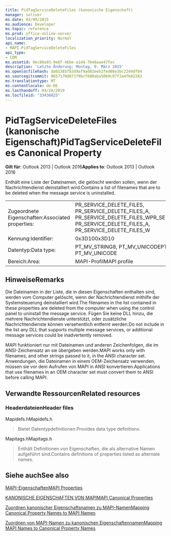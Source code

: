 ```yaml
---
title: PidTagServiceDeleteFiles (kanonische Eigenschaft)
manager: soliver
ms.date: 03/09/2015
ms.audience: Developer
ms.topic: reference
ms.prod: office-online-server
localization_priority: Normal
api_name:
- MAPI.PidTagServiceDeleteFiles
api_type:
- COM
ms.assetid: 9ec80a93-9e8f-46be-a1d4-7648aae47fec
description: 'Letzte Änderung: Montag, 9. März 2015'
ms.openlocfilehash: da01385f83d9af9ad02eeb2fed08e3bc22d4df84
ms.sourcegitcommit: 8657170d071f9bcf680aba50b9c07f2a4fb82283
ms.translationtype: MT
ms.contentlocale: de-DE
ms.lasthandoff: 04/28/2019
ms.locfileid: "33436825"
---
```

# <a name="pidtagservicedeletefiles-canonical-property"></a><span data-ttu-id="b0f8c-103">PidTagServiceDeleteFiles (kanonische Eigenschaft)</span><span class="sxs-lookup"><span data-stu-id="b0f8c-103">PidTagServiceDeleteFiles Canonical Property</span></span>

  
  
<span data-ttu-id="b0f8c-104">**Gilt für**: Outlook 2013 | Outlook 2016</span><span class="sxs-lookup"><span data-stu-id="b0f8c-104">**Applies to**: Outlook 2013 | Outlook 2016</span></span> 
  
<span data-ttu-id="b0f8c-105">Enthält eine Liste der Dateinamen, die gelöscht werden sollen, wenn der Nachrichtendienst deinstalliert wird.</span><span class="sxs-lookup"><span data-stu-id="b0f8c-105">Contains a list of filenames that are to be deleted when the message service is uninstalled.</span></span>
  
|||
|:-----|:-----|
|<span data-ttu-id="b0f8c-106">Zugeordnete Eigenschaften:</span><span class="sxs-lookup"><span data-stu-id="b0f8c-106">Associated properties:</span></span>  <br/> |<span data-ttu-id="b0f8c-107">PR_SERVICE_DELETE_FILES, PR_SERVICE_DELETE_FILES_A, PR_SERVICE_DELETE_FILES_W</span><span class="sxs-lookup"><span data-stu-id="b0f8c-107">PR_SERVICE_DELETE_FILES, PR_SERVICE_DELETE_FILES_A, PR_SERVICE_DELETE_FILES_W</span></span>  <br/> |
|<span data-ttu-id="b0f8c-108">Kennung:</span><span class="sxs-lookup"><span data-stu-id="b0f8c-108">Identifier:</span></span>  <br/> |<span data-ttu-id="b0f8c-109">0x3D10</span><span class="sxs-lookup"><span data-stu-id="b0f8c-109">0x3D10</span></span>  <br/> |
|<span data-ttu-id="b0f8c-110">Datentyp:</span><span class="sxs-lookup"><span data-stu-id="b0f8c-110">Data type:</span></span>  <br/> |<span data-ttu-id="b0f8c-111">PT_MV_STRING8, PT_MV_UNICODE</span><span class="sxs-lookup"><span data-stu-id="b0f8c-111">PT_MV_STRING8, PT_MV_UNICODE</span></span>  <br/> |
|<span data-ttu-id="b0f8c-112">Bereich:</span><span class="sxs-lookup"><span data-stu-id="b0f8c-112">Area:</span></span>  <br/> |<span data-ttu-id="b0f8c-113">MAPI-Profil</span><span class="sxs-lookup"><span data-stu-id="b0f8c-113">MAPI profile</span></span>  <br/> |
   
## <a name="remarks"></a><span data-ttu-id="b0f8c-114">Hinweise</span><span class="sxs-lookup"><span data-stu-id="b0f8c-114">Remarks</span></span>

<span data-ttu-id="b0f8c-115">Die Dateinamen in der Liste, die in diesen Eigenschaften enthalten sind, werden vom Computer gelöscht, wenn der Nachrichtendienst mithilfe der Systemsteuerung deinstalliert wird.</span><span class="sxs-lookup"><span data-stu-id="b0f8c-115">The filenames in the list contained in these properties are deleted from the computer when using the control panel to uninstall the message service.</span></span> <span data-ttu-id="b0f8c-116">Fügen Sie keine DLL hinzu, die mehrere Nachrichtendienste unterstützt, oder zusätzliche Nachrichtendienste können versehentlich entfernt werden.</span><span class="sxs-lookup"><span data-stu-id="b0f8c-116">Do not include in the list any DLL that supports multiple message services, or additional message services could be inadvertently removed.</span></span>
  
<span data-ttu-id="b0f8c-117">MAPI funktioniert nur mit Dateinamen und anderen Zeichenfolgen, die im ANSI-Zeichensatz an sie übergeben werden.</span><span class="sxs-lookup"><span data-stu-id="b0f8c-117">MAPI works only with filenames, and other strings passed to it, in the ANSI character set.</span></span> <span data-ttu-id="b0f8c-118">Anwendungen, die Dateinamen in einem OEM-Zeichensatz verwenden, müssen sie vor dem Aufrufen von MAPI in ANSI konvertieren.</span><span class="sxs-lookup"><span data-stu-id="b0f8c-118">Applications that use filenames in an OEM character set must convert them to ANSI before calling MAPI.</span></span>
  
## <a name="related-resources"></a><span data-ttu-id="b0f8c-119">Verwandte Ressourcen</span><span class="sxs-lookup"><span data-stu-id="b0f8c-119">Related resources</span></span>

### <a name="header-files"></a><span data-ttu-id="b0f8c-120">Headerdateien</span><span class="sxs-lookup"><span data-stu-id="b0f8c-120">Header files</span></span>

<span data-ttu-id="b0f8c-121">Mapidefs.h</span><span class="sxs-lookup"><span data-stu-id="b0f8c-121">Mapidefs.h</span></span>
  
> <span data-ttu-id="b0f8c-122">Bietet Datentypdefinitionen.</span><span class="sxs-lookup"><span data-stu-id="b0f8c-122">Provides data type definitions.</span></span>
    
<span data-ttu-id="b0f8c-123">Mapitags.h</span><span class="sxs-lookup"><span data-stu-id="b0f8c-123">Mapitags.h</span></span>
  
> <span data-ttu-id="b0f8c-124">Enthält Definitionen von Eigenschaften, die als alternative Namen aufgeführt sind.</span><span class="sxs-lookup"><span data-stu-id="b0f8c-124">Contains definitions of properties listed as alternate names.</span></span>
    
## <a name="see-also"></a><span data-ttu-id="b0f8c-125">Siehe auch</span><span class="sxs-lookup"><span data-stu-id="b0f8c-125">See also</span></span>



[<span data-ttu-id="b0f8c-126">MAPI-Eigenschaften</span><span class="sxs-lookup"><span data-stu-id="b0f8c-126">MAPI Properties</span></span>](mapi-properties.md)
  
[<span data-ttu-id="b0f8c-127">KANONISCHE EIGENSCHAFTEN VON MAPI</span><span class="sxs-lookup"><span data-stu-id="b0f8c-127">MAPI Canonical Properties</span></span>](mapi-canonical-properties.md)
  
[<span data-ttu-id="b0f8c-128">Zuordnen kanonischer Eigenschaftsnamen zu MAPI-Namen</span><span class="sxs-lookup"><span data-stu-id="b0f8c-128">Mapping Canonical Property Names to MAPI Names</span></span>](mapping-canonical-property-names-to-mapi-names.md)
  
[<span data-ttu-id="b0f8c-129">Zuordnen von MAPI-Namen zu kanonischen Eigenschaftennamen</span><span class="sxs-lookup"><span data-stu-id="b0f8c-129">Mapping MAPI Names to Canonical Property Names</span></span>](mapping-mapi-names-to-canonical-property-names.md)

